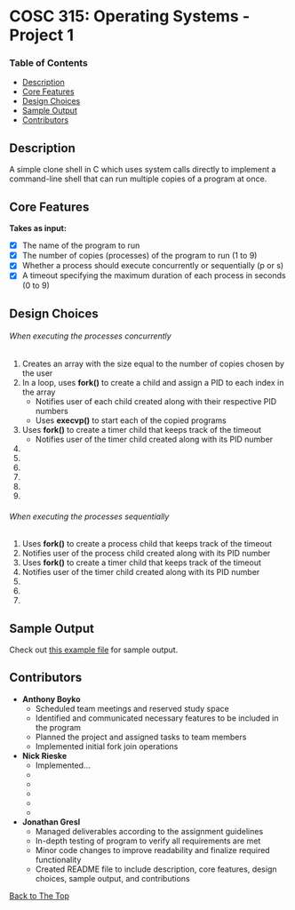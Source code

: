# COSC 315: Operating Systems - Project 1

### Table of Contents
- [Description](#description)
- [Core Features](#core-features)
- [Design Choices](#design-choices)
- [Sample Output](#sample-output)
- [Contributors](#contributors)

## Description
A simple clone shell in C which uses system calls directly to implement a command-line shell that can run multiple copies of a program at once.

## Core Features
**Takes as input:**
- [x] The name of the program to run
- [x] The number of copies (processes) of the program to run (1 to 9)
- [x] Whether a process should execute concurrently or sequentially (p or s)
- [x] A timeout specifying the maximum duration of each process in seconds (0 to 9)

## Design Choices
###### When executing the processes concurrently
  1. Creates an array with the size equal to the number of copies chosen by the user
  2. In a loop, uses **fork()** to create a child and assign a PID to each index in the array
      - Notifies user of each child created along with their respective PID numbers
      - Uses **execvp()** to start each of the copied programs
  3. Uses **fork()** to create a timer child that keeps track of the timeout
      - Notifies user of the timer child created along with its PID number
  4. 
  5.
  6.
  7.
  8.
  9.

###### When executing the processes sequentially
  1. Uses **fork()** to create a process child that keeps track of the timeout
  2. Notifies user of the process child created along with its PID number
  3. Uses **fork()** to create a timer child that keeps track of the timeout
  4. Notifies user of the timer child created along with its PID number
  5.
  6.
  7.

## Sample Output
Check out [this example file](sample_output.txt) for sample output.

## Contributors
- **Anthony Boyko**
  - Scheduled team meetings and reserved study space
  - Identified and communicated necessary features to be included in the program
  - Planned the project and assigned tasks to team members
  - Implemented initial fork join operations
- **Nick Rieske**
  - Implemented...
  -  
  - 
  - 
  - 
  - 
- **Jonathan Gresl**
  - Managed deliverables according to the assignment guidelines
  - In-depth testing of program to verify all requirements are met
  - Minor code changes to improve readability and finalize required functionality
  - Created README file to include description, core features, design choices, sample output, and contributions

[Back to The Top](#cosc-315-operating-systems---project-1)
